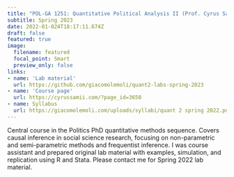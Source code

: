 ```yaml
---
title: "POL-GA 1251: Quantitative Political Analysis II (Prof. Cyrus Samii)"
subtitle: Spring 2023
date: 2022-01-024T18:17:11.674Z
draft: false
featured: true
image:
  filename: featured
  focal_point: Smart
  preview_only: false
links:
- name: 'Lab material'
  url: https://github.com/giacomolemoli/quant2-labs-spring-2023
- name: 'Course page'
  url: https://cyrussamii.com/?page_id=3650
- name: Syllabus
  url: https://giacomolemoli.com/uploads/syllabi/quant 2 spring 2022.pdf
---
```

Central course in the Politics PhD quantitative methods sequence. Covers causal inference in social science research, focusing on non-parametric and semi-parametric methods and frequentist inference. I was course assistant and prepared original lab material with examples, simulation, and replication using R and Stata.
Please contact me for Spring 2022 lab material.
